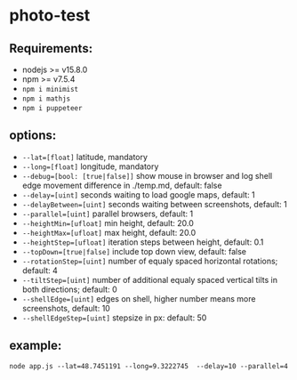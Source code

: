 # photo-test

## Requirements:
* nodejs >= v15.8.0
* npm >= v7.5.4
* `npm i minimist`
* `npm i mathjs`
* `npm i puppeteer`

## options:

* `--lat=[float]` latitude, mandatory
* `--long=[float]` longitude, mandatory
* `--debug=[bool: [true|false]]` show mouse in browser and log shell edge movement difference in ./temp.md, default: false
* `--delay=[uint]` seconds waiting to load google maps, default: 1
* `--delayBetween=[uint]` seconds waiting between screenshots, default: 1
* `--parallel=[uint]` parallel browsers, default: 1 
* `--heightMin=[ufloat]` min height, default: 20.0
* `--heightMax=[ufloat]` max height, default: 20.0
* `--heightStep=[ufloat]` iteration steps between height, default: 0.1
* `--topDown=[true|false]` include top down view, default: false
* `--rotationStep=[uint]` number of equaly spaced horizontal rotations; default: 4
* `--tiltStep=[uint]` number of additional equaly spaced vertical tilts in both directions; default: 0
* `--shellEdge=[uint]` edges on shell, higher number means more screenshots, default: 10
* `--shellEdgeStep=[uint]` stepsize in px: default: 50


## example: 
`node app.js --lat=48.7451191 --long=9.3222745  --delay=10 --parallel=4`